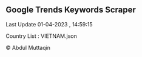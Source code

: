 

## Google Trends Keywords Scraper 
 
Last Update 01-04-2023 , 14:59:15

Country List :
VIETNAM.json



© Abdul Muttaqin 
